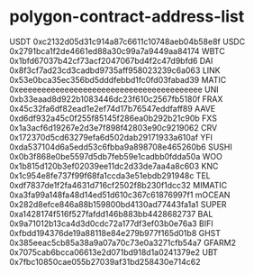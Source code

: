 # polygon-contract-address-list

USDT	0xc2132d05d31c914a87c6611c10748aeb04b58e8f
USDC	0x2791bca1f2de4661ed88a30c99a7a9449aa84174
WBTC	0x1bfd67037b42cf73acf2047067bd4f2c47d9bfd6
DAI		0x8f3cf7ad23cd3cadbd9735aff958023239c6a063
LINK	0x53e0bca35ec356bd5dddfebbd1fc0fd03fabad39
MATIC	0xeeeeeeeeeeeeeeeeeeeeeeeeeeeeeeeeeeeeeeee
UNI		0xb33eaad8d922b1083446dc23f610c2567fb5180f
FRAX	0x45c32fa6df82ead1e2ef74d17b76547eddfaff89
AAVE	0xd6df932a45c0f255f85145f286ea0b292b21c90b
FXS		0x1a3acf6d19267e2d3e7f898f42803e90c9219062
CRV		0x172370d5cd63279efa6d502dab29171933a610af
YFI		0xda537104d6a5edd53c6fbba9a898708e465260b6
SUSHI	0x0b3f868e0be5597d5db7feb59e1cadbb0fdda50a
WOO	 	0x1b815d120b3ef02039ee11dc2d33de7aa4a8c603
KNC		0x1c954e8fe737f99f68fa1ccda3e51ebdb291948c
TEL		0xdf7837de1f2fa4631d716cf2502f8b230f1dcc32
MIMATIC	0xa3fa99a148fa48d14ed51d610c367c61876997f1
mOCEAN	0x282d8efce846a88b159800bd4130ad77443fa1a1
SUPER	0xa1428174f516f527fafdd146b883bb4428682737
BAL		0x9a71012b13ca4d3d0cdc72a177df3ef03b0e76a3
BIFI	0xfbdd194376de19a88118e84e279b977f165d01b8
GHST	0x385eeac5cb85a38a9a07a70c73e0a3271cfb54a7
GFARM2	0x7075cab6bcca06613e2d071bd918d1a0241379e2
UBT		0x7fbc10850cae055b27039af31bd258430e714c62
